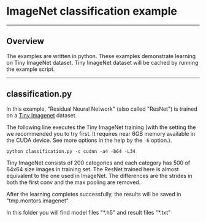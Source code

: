 ﻿# ImageNet classification example

---

## Overview

The examples are written in python. These examples demonstrate learning on Tiny ImageNet dataset.
Tiny ImageNet dataset will be cached by running the example script.

---

## classification.py

In this example, "Residual Neural Network" (also called "ResNet") is trained on a [Tiny Imagenet](https://tiny-imagenet.herokuapp.com/) dataset.

The following line executes the Tiny ImageNet training (with the setting the we recommended you to try first. It requires near 6GB memory available in the CUDA device. See more options in the help by the `-h` option.).

```
python classification.py -c cudnn -a4 -b64 -L34
```

Tiny ImageNet consists of 200 categories and each category has 500 of 64x64 size images in training set.
The ResNet trained here is almost equivalent to the one used in ImageNet.
The differences are the strides in both the first conv and the max pooling are removed.

After the learning completes successfully, the results will be saved in "tmp.montors.imagenet".

In this folder you will find model files "\*.h5" and result files "\*.txt"
